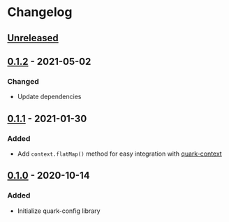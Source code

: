 # Changelog

## [Unreleased]

## [0.1.2] - 2021-05-02
### Changed
- Update dependencies

## [0.1.1] - 2021-01-30
### Added
- Add `context.flatMap()` method for easy integration with [quark-context](https://github.com/coditory/quark-context)

## [0.1.0] - 2020-10-14
### Added
- Initialize quark-config library

[Unreleased]: https://github.com/coditory/quark-config/compare/v0.1.2...HEAD
[0.1.2]: https://github.com/coditory/quark-config/releases/tag/v0.1.2
[0.1.1]: https://github.com/coditory/quark-config/releases/tag/v0.1.1
[0.1.0]: https://github.com/coditory/quark-config/releases/tag/v0.1.0